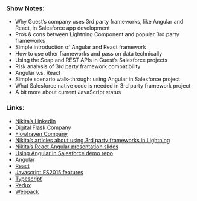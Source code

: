 ### Show Notes:

- Why Guest’s company uses 3rd party frameworks, like Angular and React, in Salesforce app development
- Pros & cons between Lightning Component and popular 3rd party frameworks
- Simple introduction of Angular and React framework
- How to use other frameworks and pass on data technically
- Using the Soap and REST APIs in Guest’s Salesforce projects
- Risk analysis of 3rd party framework compatibility
- Angular v.s. React
- Simple scenario walk-through: using Angular in Salesforce project
- What Salesforce native code is needed in 3rd party framework project
- A bit more about current JavaScript status


### Links:

- [Nikita’s LinkedIn](https://www.linkedin.com/in/nikitaverkhoshintcev/)
- [Digital Flask Company](https://digitalflask.com)
- [Flowhaven Company](https://www.flowhaven.com/)
- [Nikita’s articles about using 3rd party frameworks in Lightning](https://digitalflask.com/blog/react-angular-apps-lightning-components)
- [Nikita’s React Angular presentation slides](http://bit.ly/2DPZIb2)
- [Using Angular in Salesforce demo repo](https://github.com/Frelseren/angular-lightning-demo)
- [Angular](https://angular.io/)
- [React](https://reactjs.org/) 
- [Javascript ES2015 features](https://github.com/lukehoban/es6features#readme)
- [Typescript](https://www.typescriptlang.org/)
- [Redux]( https://redux.js.org/)
- [Webpack](https://webpack.js.org)
